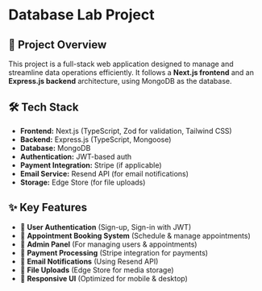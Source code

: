 # Database Lab Project

## 🚀 Project Overview
This project is a full-stack web application designed to manage and streamline data operations efficiently. It follows a **Next.js frontend** and an **Express.js backend** architecture, using MongoDB as the database.

## 🛠️ Tech Stack
- **Frontend:** Next.js (TypeScript, Zod for validation, Tailwind CSS)
- **Backend:** Express.js (TypeScript, Mongoose)
- **Database:** MongoDB
- **Authentication:** JWT-based auth
- **Payment Integration:** Stripe (if applicable)
- **Email Service:** Resend API (for email notifications)
- **Storage:** Edge Store (for file uploads)

## ✨ Key Features
- 🔹 **User Authentication** (Sign-up, Sign-in with JWT)  
- 🔹 **Appointment Booking System** (Schedule & manage appointments)  
- 🔹 **Admin Panel** (For managing users & appointments)  
- 🔹 **Payment Processing** (Stripe integration for payments)  
- 🔹 **Email Notifications** (Using Resend API)  
- 🔹 **File Uploads** (Edge Store for media storage)  
- 🔹 **Responsive UI** (Optimized for mobile & desktop)  


